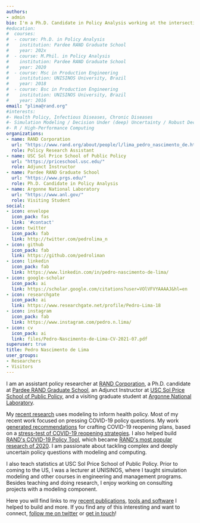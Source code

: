 ```yaml
---
authors:
- admin
bio: I'm a Ph.D. Candidate in Policy Analysis working at the intersection of Simulation Modeling (ABM, Systems Dynamics, Microsim), Policy Analysis and Decision Making Under Deep Uncertainty.
#education:
#  courses:
#  - course: Ph.D. in Policy Analysis
#    institution: Pardee RAND Graduate School
#    year: 202x
#  - course: M.Phil. in Policy Analysis
#    institution: Pardee RAND Graduate School
#    year: 2020
#  - course: Msc in Production Engineering
#    institution: UNISINOS University, Brazil
#    year: 2018
#  - course: Bsc in Production Engineering
#    institution: UNISINOS University, Brazil
#    year: 2016
email: "plima@rand.org"
#interests:
#- Health Policy, Infectious Diseases, Chronic Diseases
#- Simulation Modeling / Decision Under (deep) Uncertainty / Robust Decision Making
#- R / High-Performance Computing
organizations:
- name: RAND Corporation
  url: "https://www.rand.org/about/people/l/lima_pedro_nascimento_de.html"
  role: Policy Research Assistant
- name: USC Sol Price School of Public Policy
  url: "https://priceschool.usc.edu/"
  role: Adjunct Instructor
- name: Pardee RAND Graduate School
  url: "https://www.prgs.edu/"
  role: Ph.D. Candidate in Policy Analysis
- name: Argonne National Laboratory
  url: "https://www.anl.gov/"
  role: Visiting Student
social:
- icon: envelope
  icon_pack: fas
  link: '#contact'
- icon: twitter
  icon_pack: fab
  link: http://twitter.com/pedrolima_n
- icon: github
  icon_pack: fab
  link: https://github.com/pedroliman
- icon: linkedin
  icon_pack: fab
  link: https://www.linkedin.com/in/pedro-nascimento-de-lima/
- icon: google-scholar
  icon_pack: ai
  link: https://scholar.google.com/citations?user=VOlVFVYAAAAJ&hl=en
- icon: researchgate
  icon_pack: ai
  link: https://www.researchgate.net/profile/Pedro-Lima-18
- icon: instagram
  icon_pack: fab
  link: https://www.instagram.com/pedro.n.lima/
- icon: cv
  icon_pack: ai
  link: files/Pedro-Nascimento-de-Lima-CV-2021-07.pdf
superuser: true
title: Pedro Nascimento de Lima
user_groups:
- Researchers
- Visitors
---
```


I am an assistant policy researcher at [RAND Corporation](https://www.rand.org/about/people/l/lima_pedro_nascimento_de.html), a Ph.D. candidate at [Pardee RAND Graduate School](https://www.prgs.edu/), an Adjunct Instructor at [USC Sol Price School of Public Policy](http://priceschool.usc.edu/), and a visiting graduate student at [Argonne National Laboratory](https://anl.gov).

My <u>[recent research](#publications)</u> uses modeling to inform health policy. Most of my recent work focused on pressing COVID-19 policy questions. My work <u>[generated recommendations](/publication/2021-reopening-under-uncertainty-stress-testing-california-covid-19-exit-strategy/)</u> for crafting COVID-19 reopening plans, based on a <u>[stress-test of COVID-19 reopening strategies](/publication/2021-reopening-california-robust-decision-making/)</u>. I also helped build <u>[RAND's COVID-19 Policy Tool](https://www.rand.org/pubs/tools/TLA173-1.html)</u>, which became <u>[RAND's most popular research of 2020](https://www.rand.org/blog/2020/12/the-most-popular-rand-research-of-2020.html)</u>. I am passionate about tackling complex and deeply uncertain policy questions with modeling and computing.

I also teach statistics at USC Sol Price School of Public Policy. Prior to coming to the US, I was a lecturer at UNISINOS, where I taught simulation modeling and other courses in engineering and management programs. Besides teaching and doing research, I enjoy working on consulting projects with a modeling component.

Here you will find links to my <u>[recent publications](#publications)</u>, <u>[tools and software](#projects)</u> I helped to build and more. If you find any of this interesting and want to connect, <u>[follow me on twitter](https://twitter.com/pedrolima_n)</u> or <u>[get in touch](#contact)</u>!
